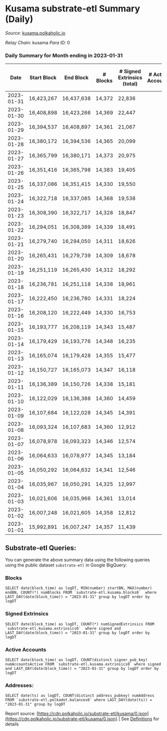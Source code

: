 # Kusama substrate-etl Summary (Daily)

_Source_: [kusama.polkaholic.io](https://kusama.polkaholic.io)

*Relay Chain*: kusama
*Para ID*: 0



### Daily Summary for Month ending in 2023-01-31


| Date | Start Block | End Block | # Blocks | # Signed Extrinsics (total) | # Active Accounts | # Passive | # New | # Addresses with Balances | # Events | # Transfers | # XCM Transfers In | # XCM Transfers Out |
| ---- | ----------- | --------- | -------- | --------------------------- | ----------------- | --------- | ----- | ------------------------- | -------- | ----------- | ------------------ | ------------------- |
| 2023-01-31 | 16,423,267 | 16,437,638 | 14,372  | 22,836 |  | 233 | 135 | 282,168 | 820,264 | 1,191 ($3,314,086.84) | 123 ($137,817.53) | 99 ($142,701.00) |
| 2023-01-30 | 16,408,898 | 16,423,266 | 14,369  | 22,447 |  | 204 | 90 | 282,093 | 838,489 | 998 ($2,452,855.19) | 138 ($213,973.66) | 133 ($100,009.35) |
| 2023-01-29 | 16,394,537 | 16,408,897 | 14,361  | 21,067 |  | 215 | 99 | 282,024 | 804,947 | 1,071 ($1,276,979.60) | 135 ($124,365.79) | 136 ($144,860.16) |
| 2023-01-28 | 16,380,172 | 16,394,536 | 14,365  | 20,099 |  | 201 | 98 | 281,949 | 803,742 | 1,050 ($2,213,693.65) | 134 ($318,534.31) | 111 ($93,944.42) |
| 2023-01-27 | 16,365,799 | 16,380,171 | 14,373  | 20,975 |  | 233 | 105 | 281,881 | 834,268 | 1,118 ($2,171,562.58) | 126 ($86,415.01) | 149 ($100,678.13) |
| 2023-01-26 | 16,351,416 | 16,365,798 | 14,383  | 19,405 |  | 226 | 107 | 281,911 | 777,603 | 1,099 ($1,627,817.47) | 127 ($131,137.56) | 153 ($153,277.27) |
| 2023-01-25 | 16,337,086 | 16,351,415 | 14,330  | 19,550 |  | 234 | 98 | 281,866 | 800,937 | 1,464 ($2,443,041.92) | 154 ($96,935.64) | 137 ($117,729.28) |
| 2023-01-24 | 16,322,718 | 16,337,085 | 14,368  | 19,538 |  | 4,882 | 156 | 281,815 | 827,164 | 8,574 ($4,889,373.24) | 148 ($124,742.63) | 182 ($188,933.20) |
| 2023-01-23 | 16,308,390 | 16,322,717 | 14,328  | 18,847 |  | 227 | 126 | 281,739 | 817,126 | 1,294 ($6,286,690.96) | 166 ($139,591.13) | 156 ($210,333.71) |
| 2023-01-22 | 16,294,051 | 16,308,389 | 14,339  | 18,491 |  | 217 | 114 | 281,717 | 803,640 | 1,157 ($2,299,557.89) | 114 ($376,636.02) | 112 ($82,766.71) |
| 2023-01-21 | 16,279,740 | 16,294,050 | 14,311  | 18,626 |  | 217 | 132 | 281,671 | 811,031 | 1,450 ($3,940,019.66) | 126 ($195,554.34) | 122 ($224,166.37) |
| 2023-01-20 | 16,265,431 | 16,279,739 | 14,309  | 18,678 |  | 224 | 153 | 281,599 | 801,488 | 1,872 ($5,043,972.53) | 164 ($368,187.05) | 221 ($414,516.25) |
| 2023-01-19 | 16,251,119 | 16,265,430 | 14,312  | 18,292 |  | 190 | 79 | 281,531 | 828,374 | 1,325 ($3,784,807.87) | 144 ($148,257.54) | 158 ($97,050.09) |
| 2023-01-18 | 16,236,781 | 16,251,118 | 14,338  | 18,961 |  | 260 | 111 | 281,494 | 792,386 | 1,779 ($10,614,882.86) | 248 ($301,749.55) | 237 ($264,234.55) |
| 2023-01-17 | 16,222,450 | 16,236,780 | 14,331  | 18,224 |  | 201 | 133 | 281,440 | 795,403 | 1,892 ($7,365,953.80) | 221 ($373,598.21) | 176 ($322,352.30) |
| 2023-01-16 | 16,208,120 | 16,222,449 | 14,330  | 16,753 |  | 193 | 85 | 281,374 | 811,856 | 1,594 ($22,843,232.99) | 126 ($225,218.87) | 104 ($53,737.46) |
| 2023-01-15 | 16,193,777 | 16,208,119 | 14,343  | 15,487 |  | 220 | 122 | 281,403 | 782,203 | 1,465 ($5,049,882.77) | 132 ($52,241.42) | 111 ($39,059.92) |
| 2023-01-14 | 16,179,429 | 16,193,776 | 14,348  | 16,235 |  | 208 | 119 | 281,299 | 805,490 | 2,008 ($4,000,661.63) | 185 ($300,753.24) | 148 ($83,282.65) |
| 2023-01-13 | 16,165,074 | 16,179,428 | 14,355  | 15,477 |  | 186 | 84 | 281,362 | 813,069 | 1,379 ($1,654,256.43) | 127 ($90,114.16) | 137 ($71,296.56) |
| 2023-01-12 | 16,150,727 | 16,165,073 | 14,347  | 16,118 |  | 193 | 90 | 281,427 | 801,323 | 1,318 ($1,567,884.56) | 140 ($95,702.65) | 135 ($76,299.70) |
| 2023-01-11 | 16,136,389 | 16,150,726 | 14,338  | 15,181 |  | 203 | 95 | 281,388 | 790,658 | 1,464 ($1,032,778.46) | 121 ($42,844.40) | 111 ($53,292.05) |
| 2023-01-10 | 16,122,029 | 16,136,388 | 14,360  | 14,459 |  | 183 | 82 | 281,338 | 799,560 | 1,113 ($1,923,157.71) | 111 ($126,297.51) | 106 ($74,186.96) |
| 2023-01-09 | 16,107,684 | 16,122,028 | 14,345  | 14,391 |  |  | 111 | 281,307 | 805,992 | 1,399 ($2,170,638.03) | 133 ($126,776.28) | 118 ($115,641.79) |
| 2023-01-08 | 16,093,324 | 16,107,683 | 14,360  | 12,912 |  | 176 | 96 | 281,245 | 768,589 | 1,207 ($2,091,908.93) | 109 ($47,884.62) | 92 ($46,615.18) |
| 2023-01-07 | 16,078,978 | 16,093,323 | 14,346  | 12,574 |  |  | 89 | 281,177 | 768,140 | 1,138 ($1,704,436.36) | 87 ($35,503.47) | 116 ($100,054.05) |
| 2023-01-06 | 16,064,633 | 16,078,977 | 14,345  | 13,184 |  | 211 | 140 | 281,138 | 812,599 | 1,392 ($8,465,650.27) | 121 ($45,374.95) | 112 ($74,832.11) |
| 2023-01-05 | 16,050,292 | 16,064,632 | 14,341  | 12,546 |  | 141 | 82 | 281,034 | 782,619 | 1,020 ($1,822,919.31) | 108 ($84,789.14) | 101 ($70,457.26) |
| 2023-01-04 | 16,035,967 | 16,050,291 | 14,325  | 12,997 |  | 158 | 100 | 280,978 | 776,391 | 1,215 ($2,565,733.18) | 150 ($208,604.29) | 120 ($86,713.86) |
| 2023-01-03 | 16,021,606 | 16,035,966 | 14,361  | 13,014 |  | 193 | 80 | 280,919 | 809,643 | 1,053 ($2,278,343.95) | 102 ($56,996.75) | 92 ($63,132.59) |
| 2023-01-02 | 16,007,248 | 16,021,605 | 14,358  | 12,812 |  | 251 | 113 | 280,875 | 791,885 | 1,711 ($7,914,934.68) | 116 ($63,258.41) | 137 ($73,253.54) |
| 2023-01-01 | 15,992,891 | 16,007,247 | 14,357  | 11,439 |  | 182 | 82 | 280,804 | 759,996 | 1,239 ($1,775,016.18) | 131 ($76,536.36) | 147 ($80,794.32) |

## Substrate-etl Queries:
You can generate the above summary data using the following queries using the public dataset `substrate-etl` in Google BigQuery:


### Blocks
```
SELECT date(block_time) as logDT, MIN(number) startBN, MAX(number) endBN, COUNT(*) numBlocks FROM `substrate-etl.kusama.blocks0`  where LAST_DAY(date(block_time)) = "2023-01-31" group by logDT order by logDT
```


### Signed Extrinsics
```
SELECT date(block_time) as logDT, COUNT(*) numSignedExtrinsics FROM `substrate-etl.kusama.extrinsics0`  where signed and LAST_DAY(date(block_time)) = "2023-01-31" group by logDT order by logDT
```


### Active Accounts
```
SELECT date(block_time) as logDT, COUNT(distinct signer_pub_key) numAccountsActive FROM `substrate-etl.kusama.extrinsics0` where signed and LAST_DAY(date(block_time)) = "2023-01-31" group by logDT order by logDT
```


### Addresses:
```
SELECT date(ts) as logDT, COUNT(distinct address_pubkey) numAddress FROM `substrate-etl.polkadot.balances0` where LAST_DAY(date(ts)) = "2023-01-31" group by logDT
```



Report source: [https://cdn.polkaholic.io/substrate-etl/kusama/0.json](https://cdn.polkaholic.io/substrate-etl/kusama/0.json) | See [Definitions](/DEFINITIONS.md) for details
